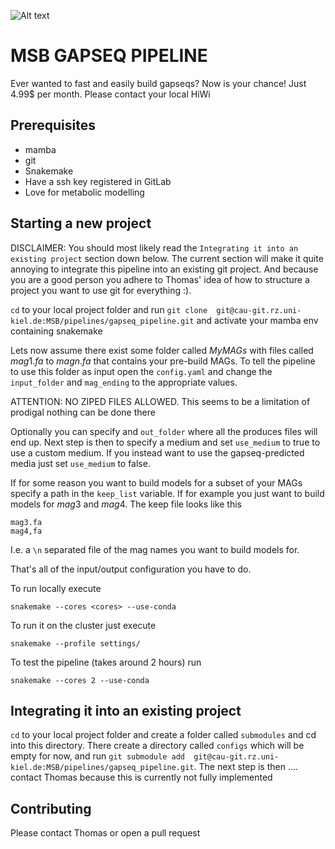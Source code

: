 
![Alt text](https://i.kym-cdn.com/photos/images/newsfeed/000/016/809/rtfm.jpg?1318992465)

# MSB GAPSEQ PIPELINE
Ever wanted to fast and easily build gapseqs? Now is your chance! Just 4.99$ per month. Please contact your local HiWi



## Prerequisites 
* mamba
* git
* Snakemake
* Have a ssh key registered in GitLab
* Love for metabolic modelling 

## Starting a new project
DISCLAIMER: You should most likely read the `Integrating it into an existing project` section down below. The current section will make it quite annoying to integrate this pipeline into an existing git project. And because you are a good person you adhere to Thomas' idea of how to structure a project you want to use git for everything :).


`cd` to your local project folder and run `git clone  git@cau-git.rz.uni-kiel.de:MSB/pipelines/gapseq_pipeline.git` and activate your mamba env containing snakemake

Lets now assume there exist some folder called $MyMAGs$ with files called $mag1.fa$ to $magn.fa$ that contains your pre-build MAGs.
To tell the pipeline to use this folder as input open the `config.yaml` and change the `input_folder` and `mag_ending` to the appropriate values. 

ATTENTION: NO ZIPED FILES ALLOWED. This seems to be a limitation of prodigal nothing can be done there

Optionally you can specify and `out_folder` where all the produces files will end up.
Next step is then to specify a medium and set `use_medium` to true to use a custom medium.
If you instead want to use the gapseq-predicted media just set `use_medium` to false.

If for some reason you want to build models for a subset of your MAGs specify a path in the `keep_list` variable. If for example you just want to build models for $mag3$ and $mag4$. The keep file looks like this
```
mag3.fa
mag4,fa
``` 
I.e. a `\n` separated file of the mag names you want to build models for.

That's all of the input/output configuration you have to do.

To run locally execute
```
snakemake --cores <cores> --use-conda
```

To run it on the cluster just execute
```
snakemake --profile settings/
```

To test the pipeline (takes around 2 hours) run
```
snakemake --cores 2 --use-conda
```

## Integrating it into an existing project
`cd` to your local project folder and create a folder called `submodules` and cd into this directory. There create a directory called `configs` which will be empty for now,
and run `git submodule add  git@cau-git.rz.uni-kiel.de:MSB/pipelines/gapseq_pipeline.git`.
The next step is then .... contact Thomas because this is currently not fully implemented



## Contributing 

Please contact Thomas or open a pull request 




